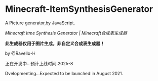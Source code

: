 # Minecraft-ItemSynthesisGenerator
A Picture generator,by JavaScript.

*Minecraft Itme Synthesis Generator | Minecraft合成表生成器*

**此生成器仅用于图片生成，非自定义合成表生成器！**

by @Ravello-H

正在开发中...预计上线时间:2025-8

Dvelopmenting...Expected to be launched in August 2021.

